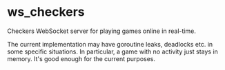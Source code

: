 # ws_checkers
Checkers WebSocket server for playing games online in real-time.

The current implementation may have goroutine leaks, deadlocks etc. in some specific situations.
In particular, a game with no activity just stays in memory.
It's good enough for the current purposes.
